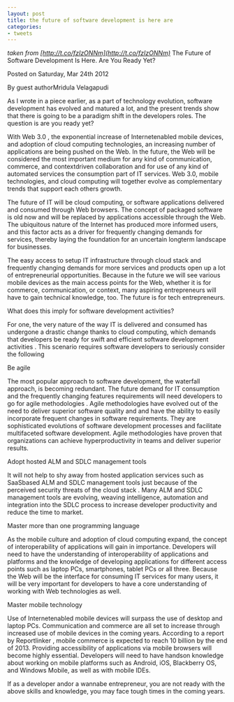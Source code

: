 ```yaml
---
layout: post
title: the future of software development is here are
categories:
- tweets
---
```

*taken from [http://t.co/fzIzONNm](http://t.co/fzIzONNm)*
The Future of Software Development Is Here. Are You Ready Yet?

Posted on Saturday, Mar 24th 2012

By guest authorMridula Velagapudi

As I wrote in a piece earlier, as a part of technology evolution, software development has evolved and matured a lot, and the present trends show that there is going to be a paradigm shift in the developers roles. The question is are you ready yet?

With Web 3.0 , the exponential increase of Internetenabled mobile devices, and adoption of cloud computing technologies, an increasing number of applications are being pushed on the Web. In the future, the Web will be considered the most important medium for any kind of communication, commerce, and contextdriven collaboration and for use of any kind of automated services the consumption part of IT services. Web 3.0, mobile technologies, and cloud computing will together evolve as complementary trends that support each others growth.

The future of IT will be cloud computing, or software applications delivered and consumed through Web browsers. The concept of packaged software is old now and will be replaced by applications accessible through the Web. The ubiquitous nature of the Internet has produced more informed users, and this factor acts as a driver for frequently changing demands for services, thereby laying the foundation for an uncertain longterm landscape for businesses.

The easy access to setup IT infrastructure through cloud stack and frequently changing demands for more services and products open up a lot of entrepreneurial opportunities. Because in the future we will see various mobile devices as the main access points for the Web, whether it is for commerce, communication, or context, many aspiring entrepreneurs will have to gain technical knowledge, too. The future is for tech entrepreneurs.

What does this imply for software development activities?

For one, the very nature of the way IT is delivered and consumed has undergone a drastic change thanks to cloud computing, which demands that developers be ready for swift and efficient software development activities . This scenario requires software developers to seriously consider the following

Be agile

The most popular approach to software development, the waterfall approach, is becoming redundant. The future demand for IT consumption and the frequently changing features requirements will need developers to go for agile methodologies . Agile methodologies have evolved out of the need to deliver superior software quality and and have the ability to easily incorporate frequent changes in software requirements. They are sophisticated evolutions of software development processes and facilitate multifaceted software development. Agile methodologies have proven that organizations can achieve hyperproductivity in teams and deliver superior results.

Adopt hosted ALM and SDLC management tools

It will not help to shy away from hosted application services such as SaaSbased ALM and SDLC management tools just because of the perceived security threats of the cloud stack . Many ALM and SDLC management tools are evolving, weaving intelligence, automation and integration into the SDLC process to increase developer productivity and reduce the time to market.

Master more than one programming language

As the mobile culture and adoption of cloud computing expand, the concept of interoperability of applications will gain in importance. Developers will need to have the understanding of interoperability of applications and platforms and the knowledge of developing applications for different access points such as laptop PCs, smartphones, tablet PCs or all three. Because the Web will be the interface for consuming IT services for many users, it will be very important for developers to have a core understanding of working with Web technologies as well.

Master mobile technology

Use of Internetenabled mobile devices will surpass the use of desktop and laptop PCs. Communication and commerce are all set to increase through increased use of mobile devices in the coming years. According to a report by Reportlinker , mobile commerce is expected to reach 10 billion by the end of 2013. Providing accessibility of applications via mobile browsers will become highly essential. Developers will need to have handson knowledge about working on mobile platforms such as Android, iOS, Blackberry OS, and Windows Mobile, as well as with mobile IDEs.

If as a developer andor a wannabe entrepreneur, you are not ready with the above skills and knowledge, you may face tough times in the coming years.

